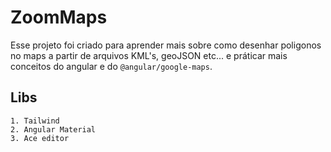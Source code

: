 # ZoomMaps

Esse projeto foi criado para aprender mais sobre como desenhar poligonos no maps a partir de arquivos KML's, geoJSON etc...
e práticar mais conceitos do angular e do `@angular/google-maps`.

## Libs

    1. Tailwind
    2. Angular Material
    3. Ace editor
